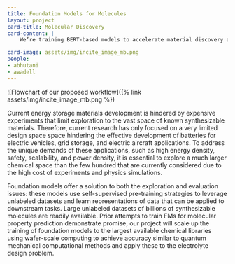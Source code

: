 ```yaml
---
title: Foundation Models for Molecules
layout: project
card-title: Molecular Discovery
card-content: |
    We’re training BERT-based models to accelerate material discovery and enable Generative AI for molecular design.

card-image: assets/img/incite_image_mb.png
people:
- abhutani
- awadell
---
```


![Flowchart of our proposed workflow]({% link assets/img/incite_image_mb.png %})

Current energy storage materials development is hindered by expensive experiments that limit exploration to the vast space of known synthesizable materials. Therefore, current research has only focused on a very limited design space space hindering the effective development of batteries for electric vehicles, grid storage, and electric aircraft applications. To address the unique demands of these applications, such as high energy density, safety, scalability, and power density, it is essential to explore a much larger chemical space than the few hundred that are currently considered due to the high cost of experiments and physics simulations.

Foundation models  offer a solution to both the exploration and evaluation issues: these models use self-supervised pre-training strategies to leverage unlabeled datasets and learn representations of data that can be applied to downstream tasks.  Large unlabeled datasets of billions of synthesizable molecules are readily available. Prior attempts to train FMs for molecular property prediction demonstrate promise, our project will scale up the training of foundation models to the largest available chemical libraries using wafer-scale computing to achieve accuracy similar to quantum mechanical computational methods and apply these to the electrolyte design problem.